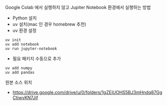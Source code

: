 Google Colab 에서 실행하지 않고 Jupiter Notebook 환경에서 실행하는 방법

- Python 설치
- uv 설치(mac 인 경우 homebrew 추천)
- uv 환경 설정
```
uv init
uv add notebook
uv run jupyter-notebook
```
- 필요 패키지 수동으로 추가
```
uv add numpy
uv add pandas
```

원본 소스 위치
- https://drive.google.com/drive/u/0/folders/1gZEiUOHS5BJ3mHndq87GgCtiwvKN7Jif

